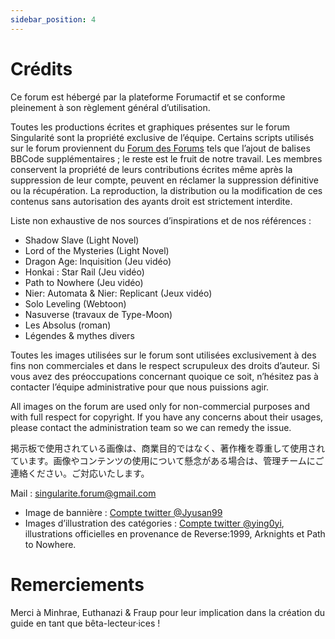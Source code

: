 ```yaml
---
sidebar_position: 4
---
```


# Crédits

Ce forum est hébergé par la plateforme Forumactif et se conforme pleinement à son règlement général d’utilisation.

Toutes les productions écrites et graphiques présentes sur le forum Singularité sont la propriété exclusive de l’équipe. Certains scripts utilisés sur le forum proviennent du [Forum des Forums](https://forum.forumactif.com/) tels que l’ajout de balises BBCode supplémentaires ; le reste est le fruit de notre travail. Les membres conservent la propriété de leurs contributions écrites même après la suppression de leur compte, peuvent en réclamer la suppression définitive ou la récupération. La reproduction, la distribution ou la modification de ces contenus sans autorisation des ayants droit est strictement interdite.

Liste non exhaustive de nos sources d’inspirations et de nos références :

- Shadow Slave (Light Novel)
- Lord of the Mysteries (Light Novel)
- Dragon Age: Inquisition (Jeu vidéo)
- Honkai : Star Rail (Jeu vidéo)
- Path to Nowhere (Jeu vidéo)
- Nier: Automata & Nier: Replicant (Jeux vidéo)
- Solo Leveling (Webtoon)
- Nasuverse (travaux de Type-Moon)
- Les Absolus (roman)
- Légendes & mythes divers

Toutes les images utilisées sur le forum sont utilisées exclusivement à des fins non commerciales et dans le respect scrupuleux des droits d’auteur. Si vous avez des préoccupations concernant quoique ce soit, n’hésitez pas à contacter l’équipe administrative pour que nous puissions agir.

All images on the forum are used only for non-commercial purposes and with full respect for copyright. If you have any concerns about their usages, please contact the administration team so we can remedy the issue.

掲示板で使用されている画像は、商業目的ではなく、著作権を尊重して使用されています。画像やコンテンツの使用について懸念がある場合は、管理チームにご連絡ください。ご対応いたします。

Mail : singularite.forum@gmail.com

- Image de bannière : [Compte twitter @Jyusan99](https://x.com/Jyusan99)
- Images d’illustration des catégories : [Compte twitter @ying0yi](https://x.com/ying0yi), illustrations officielles en provenance de Reverse:1999, Arknights et Path to Nowhere.

# Remerciements

Merci à Minhrae, Euthanazi & Fraup pour leur implication dans la création du guide en tant que bêta-lecteur·ices !